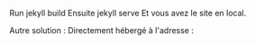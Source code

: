 Run jekyll build
Ensuite jekyll serve
Et vous avez le site en local.

Autre solution :
Directement hébergé à l'adresse :
